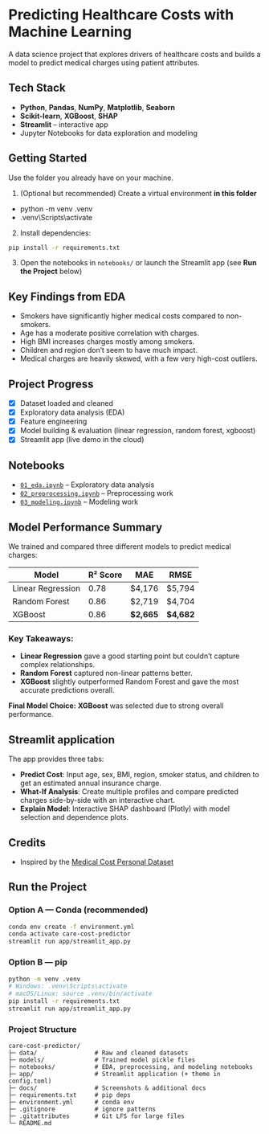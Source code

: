 # Predicting Healthcare Costs with Machine Learning

A data science project that explores drivers of healthcare costs and builds a model to predict medical charges using patient attributes.

## Tech Stack
- **Python**, **Pandas**, **NumPy**, **Matplotlib**, **Seaborn**
- **Scikit-learn**, **XGBoost**, **SHAP**
- **Streamlit** – interactive app  
- Jupyter Notebooks for data exploration and modeling

## Getting Started
Use the folder you already have on your machine.

1) (Optional but recommended) Create a virtual environment **in this folder** 
- python -m venv .venv 
- .venv\Scripts\activate    
2) Install dependencies:
```bash
pip install -r requirements.txt
```
3) Open the notebooks in `notebooks/` or launch the Streamlit app (see **Run the Project** below)

## Key Findings from EDA
- Smokers have significantly higher medical costs compared to non-smokers.
- Age has a moderate positive correlation with charges.
- High BMI increases charges mostly among smokers.
- Children and region don’t seem to have much impact.
- Medical charges are heavily skewed, with a few very high-cost outliers.

## Project Progress
- [x] Dataset loaded and cleaned
- [x] Exploratory data analysis (EDA)
- [x] Feature engineering
- [x] Model building & evaluation (linear regression, random forest, xgboost)
- [x] Streamlit app (live demo in the cloud)

## Notebooks
- [`01_eda.ipynb`](./notebooks/01_eda.ipynb) – Exploratory data analysis  
- [`02_preprocessing.ipynb`](./notebooks/02_preprocessing.ipynb) – Preprocessing work  
- [`03_modeling.ipynb`](./notebooks/03_modeling.ipynb) – Modeling work

## Model Performance Summary
We trained and compared three different models to predict medical charges:

| Model              | R² Score | MAE      | RMSE     |
|-------------------|----------|----------|----------|
| Linear Regression | 0.78     | $4,176   | $5,794   |
| Random Forest     | 0.86     | $2,719   | $4,704   |
| XGBoost           | 0.86     | **$2,665** | **$4,682** |

### Key Takeaways:
- **Linear Regression** gave a good starting point but couldn’t capture complex relationships.  
- **Random Forest** captured non-linear patterns better.  
- **XGBoost** slightly outperformed Random Forest and gave the most accurate predictions overall.

**Final Model Choice:** **XGBoost** was selected due to strong overall performance.

## Streamlit application
The app provides three tabs:
- **Predict Cost**: Input age, sex, BMI, region, smoker status, and children to get an estimated annual insurance charge.
- **What-If Analysis**: Create multiple profiles and compare predicted charges side-by-side with an interactive chart.
- **Explain Model**: Interactive SHAP dashboard (Plotly) with model selection and dependence plots.

## Credits
- Inspired by the [Medical Cost Personal Dataset](https://www.kaggle.com/datasets/mirichoi0218/insurance)

## Run the Project

### Option A — Conda (recommended)
```bash
conda env create -f environment.yml
conda activate care-cost-predictor
streamlit run app/streamlit_app.py
```

### Option B — pip
```bash
python -m venv .venv
# Windows: .venv\Scripts\activate
# macOS/Linux: source .venv/bin/activate
pip install -r requirements.txt
streamlit run app/streamlit_app.py
```

### Project Structure
```
care-cost-predictor/
├─ data/                # Raw and cleaned datasets
├─ models/              # Trained model pickle files
├─ notebooks/           # EDA, preprocessing, and modeling notebooks
├─ app/                 # Streamlit application (+ theme in config.toml)
├─ docs/                # Screenshots & additional docs
├─ requirements.txt     # pip deps
├─ environment.yml      # conda env
├─ .gitignore           # ignore patterns
├─ .gitattributes       # Git LFS for large files
└─ README.md
```
